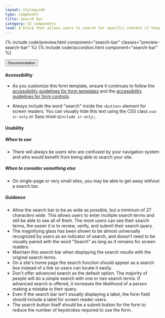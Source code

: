 ```yaml
---
layout: styleguide
type: component
title: Search bar
category: UI components
lead: A block that allows users to search for specific content if they know what search terms to use or can’t find desired content in the main navigation
---
```


{% include code/preview.html component="search-bar" classes="preview-search-bar" %}
{% include code/accordion.html component="search-bar" %}
<div class="usa-accordion-bordered">
  <button class="usa-button-unstyled usa-accordion-button"
      aria-expanded="true" aria-controls="collapsible-0">
    Documentation
  </button>
  <div id="collapsible-0" aria-hidden="false" class="usa-accordion-content">
    <h4 class="usa-heading">Accessibility</h4>
    <ul class="usa-content-list">
      <li>As you customize this form template, ensure it continues to follow the <a href="{{ site.baseurl }}/form-templates/">accessibility guidelines for form templates</a> and the <a href="{{ site.baseurl }}/form-controls/">accessibility guidelines for form controls</a>.</li>
    </ul>
    <ul class="usa-content-list">
      <li>Always include the word "search" inside the <code>&lt;button&gt;</code> element for screen readers. You can visually hide this text using the CSS class <code>usa-sr-only</code> or Sass mixin <code>@include sr-only;</code>.</li>
    </ul>
    <h4 class="usa-heading">Usability</h4>
    <h5>When to use</h5>
    <ul class="usa-content-list">
      <li>There will always be users who are confused by your navigation system and who would benefit from being able to search your site.</li>
    </ul>
    <h5>When to consider something else</h5>
    <ul class="usa-content-list">
      <li>On single-page or very small sites, you may be able to get away without a search bar.</li>
    </ul>
    <h5>Guidance</h5>
    <ul class="usa-content-list">
      <li>Allow the search bar to be as wide as possible, but a minimum of 27 characters wide. This allows users to enter multiple search terms and still be able to see all of them. The more users can see their search terms, the easier it is to review, verify, and submit their search query.</li>
      <li>The magnifying glass has been shown to be almost universally recognized by users as an indicator of search, and doesn’t need to be visually paired with the word "Search" as long as it remains for screen readers.</li>
      <li>Maintain this search bar when displaying the search results with the original search terms.</li>
      <li>On a site's home page the search function should appear as a search box instead of a link so users can locate it easily.</li>
      <li>Don't offer advanced search as the default option. The majority of people will do a simple search with one or two search terms. If advanced search is offered, it increases the likelihood of a person making a mistake in their query.</li>
      <li>Even if the search bar isn't visually displaying a label, the form field should include a label for screen reader users.</li>
      <li>The search button itself should be a submit button for the form to reduce the number of keystrokes required to use the form.</li>
    </ul>
  </div>
</div>
